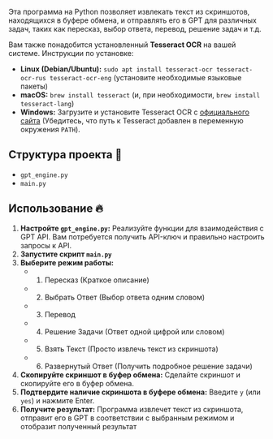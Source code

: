 Эта программа на Python позволяет извлекать текст из скриншотов, находящихся в буфере обмена, и отправлять его в GPT для различных задач, таких как пересказ, выбор ответа, перевод, решение задач и т.д.

Вам также понадобится установленный **Tesseract OCR** на вашей системе. Инструкции по установке:

*   **Linux (Debian/Ubuntu):** `sudo apt install tesseract-ocr tesseract-ocr-rus tesseract-ocr-eng` (установите необходимые языковые пакеты)
*   **macOS:** `brew install tesseract` (и, при необходимости, `brew install tesseract-lang`)
*   **Windows:** Загрузите и установите Tesseract OCR с [официального сайта](https://github.com/UB-Mannheim/tesseract/wiki)  (Убедитесь, что путь к Tesseract добавлен в переменную окружения `PATH`).

## Структура проекта 🧶

*   `gpt_engine.py`
*   `main.py`

## Использование 🔥

1.  **Настройте `gpt_engine.py`:**  Реализуйте функции для взаимодействия с GPT API. Вам потребуется получить API-ключ и правильно настроить запросы к API.
2.  **Запустите скрипт `main.py`**
3.  **Выберите режим работы:**
    *   1.  Пересказ (Краткое описание)
    *   2.  Выбрать Ответ (Выбор ответа одним словом)
    *   3.  Перевод
    *   4.  Решение Задачи (Ответ одной цифрой или словом)
    *   5.  Взять Текст (Просто извлечь текст из скриншота)
    *   6.  Развернутый Ответ (Получить подробное решение задачи)
4.  **Скопируйте скриншот в буфер обмена:**  Сделайте скриншот и скопируйте его в буфер обмена.
5.  **Подтвердите наличие скриншота в буфере обмена:**  Введите `y` (или `yes`) и нажмите Enter.
6.  **Получите результат:** Программа извлечет текст из скриншота, отправит его в GPT в соответствии с выбранным режимом и отобразит полученный результат
